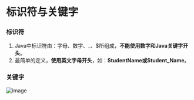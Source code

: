 # 标识符与关键字
### 标识符
1. Java中标识符由：字母、数字、_、$所组成，**不能使用数字和Java关键字开头**。
2. 最简单的定义，**使用英文字母开头**，如：**StudentName或Student_Name**。
### 关键字
![image](https://note.youdao.com/favicon.ico)

